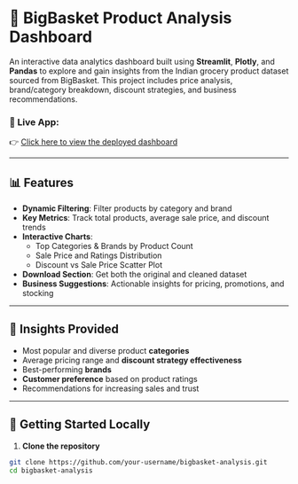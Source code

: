 # 🛒 BigBasket Product Analysis Dashboard

An interactive data analytics dashboard built using **Streamlit**, **Plotly**, and **Pandas** to explore and gain insights from the Indian grocery product dataset sourced from BigBasket. This project includes price analysis, brand/category breakdown, discount strategies, and business recommendations.

### 🔗 Live App:
👉 [Click here to view the deployed dashboard](https://bigbasket-analysis-ps.streamlit.app/)

---

## 📊 Features

- **Dynamic Filtering**: Filter products by category and brand
- **Key Metrics**: Track total products, average sale price, and discount trends
- **Interactive Charts**:
  - Top Categories & Brands by Product Count
  - Sale Price and Ratings Distribution
  - Discount vs Sale Price Scatter Plot
- **Download Section**: Get both the original and cleaned dataset
- **Business Suggestions**: Actionable insights for pricing, promotions, and stocking

---

## 🧠 Insights Provided

- Most popular and diverse product **categories**
- Average pricing range and **discount strategy effectiveness**
- Best-performing **brands**
- **Customer preference** based on product ratings
- Recommendations for increasing sales and trust

---

## 🚀 Getting Started Locally

1. **Clone the repository**

```bash
git clone https://github.com/your-username/bigbasket-analysis.git
cd bigbasket-analysis
